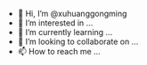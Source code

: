 - 👋 Hi, I’m @xuhuanggongming
- 👀 I’m interested in ...
- 🌱 I’m currently learning ...
- 💞️ I’m looking to collaborate on ...
- 📫 How to reach me ...

<!---
xuhuanggongming/xuhuanggongming is a ✨ special ✨ repository because its `README.md` (this file) appears on your GitHub profile.
You can click the Preview link to take a look at your changes.
--->
